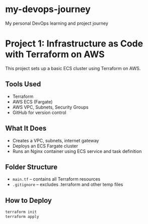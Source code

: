 # my-devops-journey
My personal DevOps learning and project journey
# Project 1: Infrastructure as Code with Terraform on AWS

This project sets up a basic ECS cluster using Terraform on AWS.

## Tools Used
- Terraform
- AWS ECS (Fargate)
- AWS VPC, Subnets, Security Groups
- GitHub for version control

## What It Does
- Creates a VPC, subnets, internet gateway
- Deploys an ECS Fargate cluster
- Runs an Nginx container using ECS service and task definition

## Folder Structure
- `main.tf` – contains all Terraform resources
- `.gitignore` – excludes .terraform and other temp files

## How to Deploy
```bash
terraform init
terraform apply

